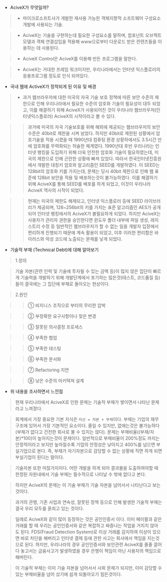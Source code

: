 - AciveX가 무엇일까?

>* 마이크로소프트사가 개발한 재사용 가능한 객체지향적 소프트웨어 구성요소 개발에 사용되는 기술.

>* AciveX는 기술을 구현하는데 필요한 구성요소를 말하며, 컴포넌트 오브젝트 모델과 객체 연결삽입을 적용해 www으로부터 다운로드 받은 컨텐츠들을 이용하는 데 사용된다.

>* AciveX Control은 AciveX를 이용해 만든 프로그램을 말한다.

>* AciveX는 거대한 프레임 워크이지만, 우리나라에서는 인터넷 익스플로러의 응용프로그램 정도로 인식 되어있다. 

- 국내 웹에 ActiveX가 정착되게 된 이유 및 배경

>* 과거 웹브라우저에 대한 미국의 자국 기술 보호 정책에 따른 보안 수준의 제한으로 인해 우리나라에서 필요한 수준의 암호화 기술의 필요성이 대두 되었고, 이를 해결하기 위해 AciveX가 사용되어진 것이 우리나라 웹브라우저(인터넷익스플로러) AciveX의 시작이라고 볼 수 있다. 

>> 과거에 미국의 자국 기술보호를 위해 해외에 제공되는 웹브라우저의 보안 수준은 40bit로 제한을 시켜 놨었다. 하지만 40bit로 제한된 상황에서 암호기술을 적용 시켰을 때 1990년대 컴퓨팅 환경 상황하에서도 3.5시간 만에 암호화를 무력화되는 허술한 체계였다. 1990년대 후반 우리나라는 인터넷 뱅킹을 도입하기 위해 더욱 안전한 암호화 기술이 필요하였는데, 미국의 제한으로 인해 곤란한 상황에 빠져 있었다. 따라서 한국인터넷진흥원에서 개발한 대칭키 암호와 알고리즘인 SEED를 개발하였다. 이 SEED는 128bit의 암호화 키를 가지는데, 문제는 당시 40bit 제한으로 인해 웹 표준에 128bit 보안을 적용 및 배포하는것이 불가능하였다. 이를 해결하기 위해 AciveX를 통해 SEED를 배포를 하게 되었고, 이것이 우리나라 AciveX 역사의 시작이 되었다.

>> 현재는 미국의 제한도 해제되고, 인터넷 익스플로러 등에 SEED 라이브러리가 제공되며, 128~256bit의 키를 가지는 표준 알고리즘인 AES가 공개되어    인터넷 뱅킹에서의 AciveX가 불필요하게 되었다. 하지만 AciveX는 사용자가 관리자 권한을 승인한다면 윈도우 폴더 내부에 파일 생성, 레지스트리 수정 등 일반적인 웹브라우저가 할 수 없는 일을 개발자 입장에서 편리하게 진행되기 때문에 계속 활용이 되었고, 이후 이러한 편리함은 바이러스와 악성 코드에 노출되는 문제를 낳게 되었다. 

- 기술적 부채 (Technical Debt)에 대해 알아보기

>1.정의

>기술 자본(관련 인력 및 기술에 투자될 수 있는 금액 등)이 많지 않은 집단이 빠르게 기술력을 개발하기 위해 개발단계에서 포기하는 많은것(테스트, 코드품질 등)들이 결국에는 그 집단에 부채로 돌아오는 현상이다.

>2.원인

>>① 비지니스 조직으로 부터의 무리한 압박

>>② 부정확한 요구사항이나 잦은 변경

>>③ 잘못된 의사결정 프로세스

>>④ 부족한 협업

>>⑤ 부족한 테스팅

>>⑥ 부족한 문서화

>>⑦ Refactoring 지연

>>⑧ 낮은 수준의 아키텍쳐 설계

- 위 내용을 조사하면서 느낀점

>현재 우리나라에서 AciveX로 인한 문제는 기술적 부채가 쌓이면서 나타난 문제라고 느껴졌다.

>회계에서 가장 중요한 기본 지식은 `자산 = 자본 + 부채`이다. 부채는 기업의 재무구조에 있어서 가장 기본적인 요소이다. 줄일 수 있지만, 없애는것은 불가능하다(부채가 없다고 건전한 회사로 불 수 있지는 않다). 문제는 부채비율((부채/자본)*100)이 높아지는것이 문제이다. 일반적으로 부채비율이 200%정도 까지는 안정적이라고 보지만 높아질수록 기업의 안정성은 낮아지고 400%를 넘으면 부실기업으로 본다. 
>즉, 부채가 자기자본으로 감당할 수 없는 상황에 직면 하게 되면 부실기업이 된다는 말이다.

>기술자본 또한 마찮가지이다. 어떤 개발을 하게 되어 결과물을 도출하여야할 때 한정된 자원내에서 기술 부채는 필수적으로 나타날 수 밖에 없다고 본다. 

>하지만 AciveX의 문제는 이 기술 부채가 기술 자본을 넘어서서 나타난다고 보는것이다.

>과거의 관행, 기존 사업과 연속성, 잘못된 정책 등으로 인해 발생한 기술적 부채는 결국 우리 모두를 옭죄고 있는 것이다.

>일례로 AciveX와 같이 많이 등장하는 것은 공인인증서 이다. 이미 페이팔과 같은거래를 할 때 우리는 공인인증서와 같은 복잡하고 짜증나는 작업을 거치지 않아도 된다. FDS(Fraud Detection System)로 이상 거래를 감지하여 이상이 있으면 바로 차단을 해버리고 인터넷 결제 등에 관한 사고는 회사에서 책임을 지는것으로 된다. 하지만, 우리나라의 경우 공인인증서와 보안관련 AciveX를 줄줄 끌어다 놓고서는 금융사고가 발생하였을 경우 은행이 책임이 아닌 사용자의 책임으로 해버린다. 

>이 기술적 부채는 이미 기술 자본을 넘어서서 사회 문제가 되지만, 이미 감당할 수 있는 부채비율을 넘어 섰기에 쉽게 되돌아오기 힘든것이다.

